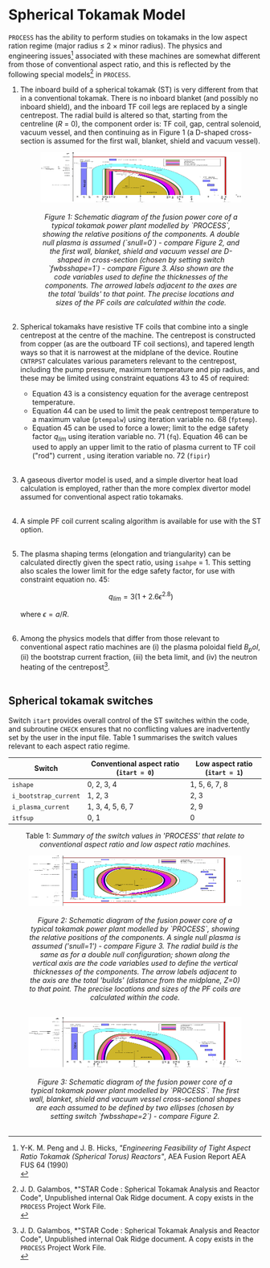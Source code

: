 # Spherical Tokamak Model

`PROCESS` has the ability to perform studies on tokamaks in the low aspect ration regime (major radius $\leq$ 2 $\times$ minor radius). The physics and engineering issues[^1] associated with these machines are somewhat different from those of conventional aspect ratio, and this is reflected by the following special models[^2] in `PROCESS`.

1. The inboard build of a spherical tokamak (ST) is very different from that in a conventional tokamak. There is no inboard blanket (and possibly no inboard shield), and the inboard TF coil legs are replaced by a single centrepost. The radial build is altered so that, starting from the centreline (*R* = 0), the component order is: TF coil, gap, central solenoid, vacuum vessel, and then continuing as in Figure 1 (a D-shaped cross-section is assumed for the first wall, blanket, shield and vacuum vessel).<br>

    <figure>
        <center>
        <img src="../../images/build_d.png" alt="power core radial build" 
        title="Schematic diagram of the Power Core radial build" 
        width="650" height="100" />
        <br><br>
        <figcaption><i>Figure 1: Schematic diagram of the fusion power core of a typical tokamak power plant modelled by `PROCESS`, showing the relative positions of the components. A double null plasma is assumed (`snull=0`) - compare Figure 2, and the first wall, blanket, shield and vacuum vessel are D-shaped in cross-section (chosen by setting switch `fwbsshape=1`) - compare Figure 3. Also shown are the code variables used to define the thicknesses of the components. The arrowed labels adjacent to the axes are the total 'builds' to that point. The precise locations and sizes of the PF coils are calculated within the code.
        </i></figcaption>
        <br>
        </center>
    </figure>

2. Spherical tokamaks have resistive TF coils that combine into a single centrepost at the centre of the machine. The centrepost is constructed from copper (as are the outboard TF coil sections), and tapered length ways so that it is narrowest at the midplane of the device. Routine `CNTRPST` calculates various parameters relevant to the centrepost, including the pump pressure, maximum temperature and pip radius, and these may be limited using constraint equations 43 to 45 of required:
    * Equation 43 is a consistency equation for the average centrepost temperature.
    * Equation 44 can be used to limit the peak centrepost temperature to a maximum value (`ptempalw`) using iteration variable no. 68 (`fptemp`).
    * Equation 45 can be used to force a lower; limit to the edge safety factor *q$_{lim}$* using iteration variable no. 71 (`fq`).
    Equation 46 can be used to apply an upper limit to the ratio of plasma current to TF coil ("rod") current , using iteration variable no. 72 (`fipir`)<br></br>

3. A gaseous divertor model is used, and a simple divertor heat load calculation is employed, rather than the more complex divertor model assumed for conventional aspect ratio tokamaks. <br></br>

4. A simple PF coil current scaling algorithm is available for use with the ST option. <br></br>

5. The plasma shaping terms (elongation and triangularity) can be calculated directly given the spect ratio, using `isahpe` = 1. This setting also scales the lower limit for the edge safety factor, for use with constraint equation no. 45:

    $$
    q_{lim} = 3 (1 + 2.6 \epsilon^{2.8})
    $$

    where ${\epsilon = a/R}$. <br></br>

6. Among the physics models that differ from those relevant to conventional aspect ratio machines are (i) the plasma poloidal field *B$_pol$*, (ii) the bootstrap current fraction, (iii) the beta limit, and (iv) the neutron heating of the centrepost[^2]. <br></br>

## Spherical tokamak switches

Switch `itart` provides overall control of the ST switches within the code, and subroutine `CHECK` ensures that no conflicting values are inadvertently set by the user in the input file. Table 1 summarises the switch values relevant to each aspect ratio regime.

| Switch | Conventional aspect ratio (`itart = 0`) | Low aspect ratio (`itart = 1`) |
| --- | --- | --- |
| `ishape` | 0, 2, 3, 4 | 1, 5, 6, 7, 8 |
| `i_bootstrap_current` | 1, 2, 3 | 2, 3 |
| `i_plasma_current` | 1, 3, 4, 5, 6, 7 | 2, 9 |
| `itfsup` | 0, 1 | 0 |

<center>Table 1: <i> Summary of the switch values in 'PROCESS' that relate to conventional aspect ratio and low aspect ratio machines.</i></center>

<figure>
    <center>
    <img src="../../images/build_e_snd.png" alt="power core radial build" 
    title="Schematic diagram of the Power Core radial build" 
    width="650" height="100" />
    <br><br>
    <figcaption><i>Figure 2: Schematic diagram of the fusion power core of a typical tokamak power plant modelled by `PROCESS`, showing the relative positions of the components. A single null plasma is assumed ('snull=1') - compare Figure 3. The radial build is the same as for a double null configuration; shown along the vertical axis are the code variables used to define the vertical thicknesses of the components. The arrow labels adjacent to the axis are the total 'builds' (distance from the midplane, Z=0) to that point. The precise locations and sizes of the PF coils are calculated within the code.
    </i></figcaption>
    <br>
    </center>
</figure>

<figure>
    <center>
    <img src="../../images/build_e.png" alt="power core radial build" 
    title="Schematic diagram of the Power Core radial build" 
    width="650" height="100" />
    <br><br>
    <figcaption><i>Figure 3: Schematic diagram of the fusion power core of a typical tokamak power plant modelled by `PROCESS`. The first wall, blanket, shield and vacuum vessel cross-sectional shapes are each assumed to be defined by two ellipses (chosen by setting switch `fwbsshape=2`) - compare Figure 2.
    </i></figcaption>
    <br>
    </center>
</figure>

[^1]: Y-K. M. Peng and J. B. Hicks, *"Engineering Feasibility of Tight Aspect Ratio Tokamak (Spherical Torus) Reactors"*, AEA Fusion Report AEA FUS 64 (1990)<br>
[^2]: J. D. Galambos, *"STAR Code : Spherical Tokamak Analysis and Reactor Code", Unpublished internal Oak Ridge document. A copy exists in the `PROCESS` Project Work File[^3].<br>
[^3]: P. J. Knight, *"`PROCESS` Reactor Systems Code"*, AEA Fusion Project Work File, F/RS/CIRE5523/PWF (1992)<br>